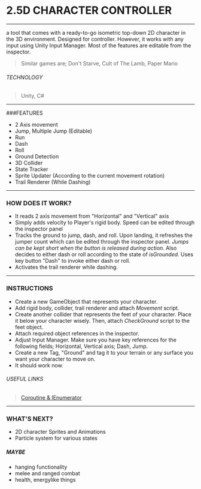 # 2.5D CHARACTER CONTROLLER
***
a tool that comes with a ready-to-go isometric top-down 2D character in the 3D environment. Designed for controller. However, it works with any input using Unity Input Manager. Most of the features are editable from the inspector.
> Similar games are; Don't Starve, Cult of The Lamb, Paper Mario
###### TECHNOLOGY
> Unity, C#
---
###FEATURES
* 2 Axis movement
* Jump, Multiple Jump (Editable)
* Run
* Dash
* Roll
* Ground Detection
* 3D Collider
* State Tracker
* Sprite Updater (According to the current movement rotation)
* Trail Renderer (While Dashing)
---
### HOW DOES IT WORK?
* It reads 2 axis movement from "Horizontal" and "Vertical" axis
* Simply adds velocity to Player's rigid body. Speed can be edited through the inspector panel
* Tracks the ground to jump, dash, and roll. Upon landing, it refreshes the jumper count which can be edited through the inspector panel. _Jumps can be kept short when the button is released during action._ Also decides to either dash or roll according to the state of _isGrounded_. Uses key button "Dash" to invoke either dash or roll.
* Activates the trail renderer while dashing.
---
### INSTRUCTIONS
* Create a new GameObject that represents your character.
* Add rigid body, collider, trail renderer and attach _Movement_ script.
* Create another collider that represents the feet of your character. Place it below your character wisely. Then, attach _CheckGround_ script to the feet object.
* Attach required object references in the inspector.
* Adjust Input Manager. Make sure you have key references for the following fields; Horizontal, Vertical axis; Dash, Jump.
* Create a new Tag, "Ground" and tag it to your terrain or any surface you want your character to move on.
* It should work now.

###### USEFUL LINKS
> [Coroutine & IEnumerator](https://docs.unity3d.com/ScriptReference/MonoBehaviour.StartCoroutine.html "Unity Documentation")

***
### WHAT'S NEXT?
* 2D character Sprites and Animations
* Particle system for various states

##### MAYBE
* hanging functionality
* melee and ranged combat
* health, energylike things
